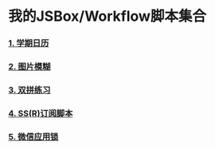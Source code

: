 # 我的JSBox/Workflow脚本集合

### [1. 学期日历](https://jsboxbbs.com/d/86--)

### [2. 图片模糊](https://jsboxbbs.com/d/99--)

### [3. 双拼练习](https://jsboxbbs.com/d/108--)

### [4. SS(R)订阅脚本](https://jsboxbbs.com/d/110-ss-r)

### [5. 微信应用锁](https://jsboxbbs.com/d/120--/5)

